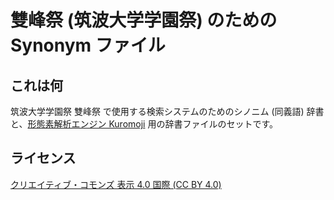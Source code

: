 # 雙峰祭 (筑波大学学園祭) のための Synonym ファイル

## これは何

筑波大学学園祭 雙峰祭 で使用する検索システムのためのシノニム (同義語) 辞書と、[形態素解析エンジン Kuromoji](http://www.atilika.org/) 用の辞書ファイルのセットです。

## ライセンス

[クリエイティブ・コモンズ 表示 4.0 国際 (CC BY 4.0)](https://creativecommons.org/licenses/by/4.0/deed.ja)
